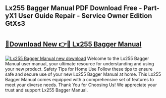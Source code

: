 ## Lx255 Bagger Manual PDF Download Free - Part-yX1 User Guide Repair - Service Owner Edition GtXs3

# <h2><a href="http://bc86584.oget.top/?id=Lx255+Bagger+Manual">🔗Download New 👉🔴 Lx255 Bagger Manual</a></h2>

[![Lx255 Bagger Manual new download](https://i.imgur.com/5g1atiW.png)](http://bc86584.oget.top/?id=Lx255+Bagger+Manual)
Welcome to the Lx255 Bagger Manual user manual, your ultimate resource for understanding and using your new product. Safety Tips for Home Use Follow these tips to ensure safe and secure use of your new Lx255 Bagger Manual at home. This Lx255 Bagger Manual comes equipped with a comprehensive set of features to meet your diverse needs. Thank You for Choosing Us! We appreciate your trust and support Lx255 Bagger Manual.
